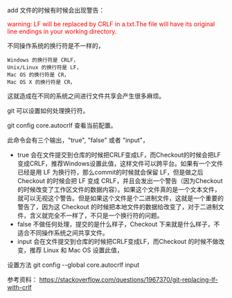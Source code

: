 add 文件的时候有时候会出现警告：

<font color=red>warning: LF will be replaced by CRLF in a.txt.The file will have its original line endings in your working directory. </font>

不同操作系统的换行符是不一样的，

    Windows 的换行符是 CRLF，
    Unix/Linux 的换行符是 LF，
    Mac OS 的换行符是 CR，
    Mac OS X 的换行符是 CR，

这就造成在不同的系统之间进行文件共享会产生很多麻烦。

git 可以设置如何处理换行符。

git config core.autocrlf  查看当前配置。

此命令会有三个输出，"true",  "false" 或者 "input"，

* true 会在文件提交到仓库的时候把CRLF变成LF，而Checkout的时候会把LF变成CRLF，推荐Windows设置此值，这样文件可以跨平台。如果有一个文件已经是用 LF 为换行符，那么commit的时候就会保留 LF，但是做之后 Checkout 的时候会把 LF 变成 CRLF，并且会发出一个警告（因为Checkout的时候改变了工作区文件的数据内容）。如果这个文件真的是一个文本文件，就可以无视这个警告。但是如果这个文件是个二进制文件，这就是一个重要的警告了，因为这 Checkout 的时候把本地文件的数据给改变了，对于二进制文件，含义就完全不一样了，不只是一个换行符的问题。
* false 不做任何处理，提交的是什么样子，Checkout 下来就是什么样子，不适合不同操作系统之间共享文件。
* input  会在文件提交到仓库的时候把CRLF变成LF，而Checkout 的时候不做改变，推荐 Linux 和 Mac OS 设置此值，

设置方法  git config --global core.autocrlf input

参考资料： 
https://stackoverflow.com/questions/1967370/git-replacing-lf-with-crlf
